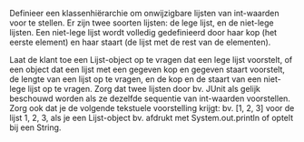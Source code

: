 Definieer een klassenhiërarchie om onwijzigbare lijsten van int-waarden voor te stellen. Er zijn twee soorten lijsten: de lege lijst, en de niet-lege lijsten. Een niet-lege lijst wordt volledig gedefinieerd door haar kop (het eerste element) en haar staart (de lijst met de rest van de elementen).

Laat de klant toe een Lijst-object op te vragen dat een lege lijst voorstelt, of een object dat een lijst met een gegeven kop en gegeven staart voorstelt, de lengte van een lijst op te vragen, en de kop en de staart van een niet-lege lijst op te vragen. Zorg dat twee lijsten door bv. JUnit als gelijk beschouwd worden als ze dezelfde sequentie van int-waarden voorstellen. Zorg ook dat je de volgende tekstuele voorstelling krijgt: bv. [1, 2, 3] voor de lijst 1, 2, 3, als je een Lijst-object bv. afdrukt met System.out.println of optelt bij een String.
